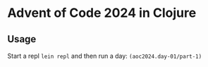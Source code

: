 # Advent of Code 2024 in Clojure

## Usage

Start a repl `lein repl` and then run a day: `(aoc2024.day-01/part-1)`

